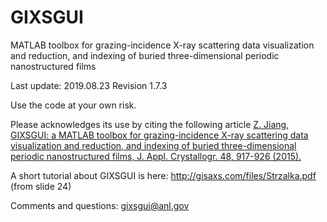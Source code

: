 # GIXSGUI
MATLAB toolbox for grazing-incidence X-ray scattering data visualization and reduction, and indexing of buried three-dimensional periodic nanostructured films

Last update: 2019.08.23 Revision 1.7.3

Use the code at your own risk. 

Please acknowledges its use by citing the following article 
[Z. Jiang, GIXSGUI: a MATLAB toolbox for grazing-incidence X-ray scattering data visualization and reduction, and indexing of buried
three-dimensional periodic nanostructured films, J. Appl. Crystallogr. 48, 917-926 (2015).](https://doi.org/10.1107/S1600576715004434)

A short tutorial about GIXSGUI is here: http://gisaxs.com/files/Strzalka.pdf (from slide 24)

Comments and questions: gixsgui@anl.gov 
